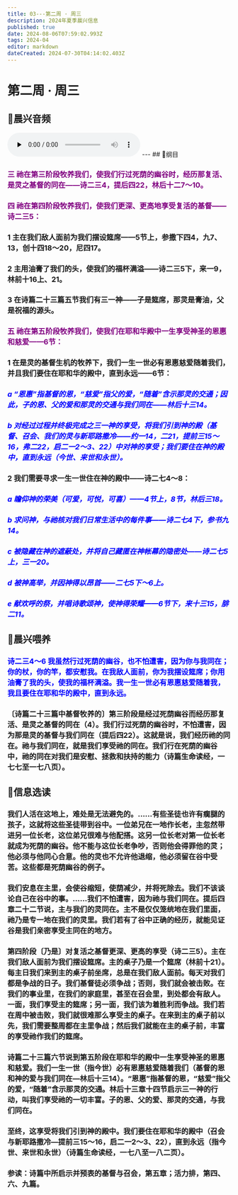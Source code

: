 ```yaml
---
title: 03---第二周 · 周三
description: 2024年夏季晨兴信息
published: true
date: 2024-08-06T07:59:02.993Z
tags: 2024-04
editor: markdown
dateCreated: 2024-07-30T04:14:02.403Z
---
```


# 第二周 · 周三
## 🎵晨兴音频
<audio id="audio" controls="" preload="none">
      <source id="mp3" src="/2024-04/week2/week2day3.mp3">
</audio>
---
## 📖纲目

### <font color=purple>三    祂在第三阶段牧养我们，使我们行过死荫的幽谷时，经历那复活、是灵之基督的同在——诗二三4，提后四22，林后十二7～10。</font>

### <font color=purple>四    祂在第四阶段牧养我们，使我们更深、更高地享受复活的基督——诗二三5：</font>

### 1    主在我们敌人面前为我们摆设筵席——5节上，参撒下四4，九7、13，创十四18～20，尼四17。

### 2    主用油膏了我们的头，使我们的福杯满溢——诗二三5下，来一9，林前十16上、21。

### 3    在诗篇二十三篇五节我们有三一神——子是筵席，那灵是膏油，父是祝福的源头。

### <font color=purple>五    祂在第五阶段牧养我们，使我们在耶和华殿中一生享受神圣的恩惠和慈爱——6节：</font>

### 1    在是灵的基督生机的牧养下，我们一生一世必有恩惠慈爱随着我们，并且我们要住在耶和华的殿中，直到永远——6节：

### <font color=blue>*a    “恩惠”指基督的恩，“慈爱”指父的爱，“随着”含示那灵的交通；因此，子的恩、父的爱和那灵的交通与我们同在——林后十三14。*</font>

### <font color=blue>*b    对经过过程并终极完成之三一神的享受，将我们引到神的殿（基督、召会、我们的灵与新耶路撒冷——约一14，二21，提前三15～16，弗二22，启二一2～3、22）中对神的享受；我们要住在神的殿中，直到永远（今世、来世和永世）。*</font>

### 2    我们需要寻求一生一世住在神的殿中——诗二七4～8：

### <font color=blue>*a    瞻仰神的荣美（可爱，可悦，可喜）——4节上，8节，林后三18。*</font>

### <font color=blue>*b    求问神，与祂核对我们日常生活中的每件事——诗二七4下，参书九14。*</font>

### <font color=blue>*c    被隐藏在神的遮蔽处，并将自己藏匿在神帐幕的隐密处——诗二七5上，三一20。*</font>

### <font color=blue>*d    被神高举，并因神得以昂首——二七5下～6上。*</font>

### <font color=blue>*e    献欢呼的祭，并唱诗歌颂神，使神得荣耀——6节下，来十三15，腓二11。*</font>

## 📖晨兴喂养

### <font color=blue>诗二三4～6    我虽然行过死荫的幽谷，也不怕遭害，因为你与我同在；你的杖，你的竿，都安慰我。在我敌人面前，你为我摆设筵席；你用油膏了我的头，使我的福杯满溢。我一生一世必有恩惠慈爱随着我，我且要住在耶和华的殿中，直到永远。</font>

### 〔诗篇二十三篇中基督牧养的〕第三阶段是经过死荫幽谷而经历那复活、是灵之基督的同在（4）。我们行过死荫的幽谷时，不怕遭害，因为那是灵的基督与我们同在（提后四22）。这就是说，我们经历祂的同在。祂与我们同在，就是我们享受祂的同在。我们行在死荫的幽谷中，祂的同在对我们是安慰、拯救和扶持的能力（诗篇生命读经，一七七至一七八页）。

## 📖信息选读

### 我们人活在这地上，难处是无法避免的。……有些圣徒也许有瘸腿的孩子，这就将这些圣徒带到谷中。一位弟兄在一地作长老，主忽然带进另一位长老，这位弟兄很难与他配搭。这另一位长老对第一位长老就成为死荫的幽谷。他不能与这位长老争吵，否则他会得罪他的灵；他必须与他同心合意。他的灵也不允许他退缩，他必须留在谷中受苦。这些都是死荫幽谷的例子。

### 我们安息在主里，会使谷缩短，使荫减少，并将死除去。我们不该谈论自己在谷中的事。……我们不怕遭害，因为祂与我们同在。提后四章二十二节说，主与我们的灵同在。主不是仅仅笼统地在我们里面，祂乃是专一地在我们的灵里。我们若有了谷中正确的经历，就能见证谷是我们亲密享受主同在的地方。

### 第四阶段〔乃是〕对复活之基督更深、更高的享受（诗二三5）。主在我们敌人面前为我们摆设筵席。主的桌子乃是一个筵席（林前十21）。每主日我们来到主的桌子前坐席，总是在我们敌人面前。每天对我们都是争战的日子。我们基督徒必须争战；否则，我们就会被击败。在我们的事业里，在我们的家庭里，甚至在召会里，到处都会有敌人。一面，我们享受主的筵席；另一面，我们该为着胜利而争战。我们若在周中被击败，我们就很难那么享受主的桌子。在来到主的桌子前以先，我们需要整周都在主里争战；然后我们就能在主的桌子前，丰富的享受祂作我们的筵席。

### 诗篇二十三篇六节说到第五阶段在耶和华的殿中一生享受神圣的恩惠和慈爱。我们一生一世（指今世）必有恩惠慈爱随着我们（基督的恩和神的爱与我们同在—林后十三14）。“恩惠”指基督的恩，“慈爱”指父的爱，“随着”含示那灵的交通。林后十三章十四节启示三一神的行动，叫我们享受祂的一切丰富。子的恩、父的爱、那灵的交通，与我们同在。

### 至终，这享受将我们引到神的殿中。我们要住在耶和华的殿中（召会与新耶路撒冷—提前三15～16，启二一2～3、22），直到永远（指今世、来世和永世）（诗篇生命读经，一七八至一八二页）。

### 参读：诗篇中所启示并预表的基督与召会，第五章；活力排，第四、六、九篇。
<!-- Google tag (gtag.js) -->
<script async src="https://www.googletagmanager.com/gtag/js?id=G-1P8709Z16T"></script>
<script>
  window.dataLayer = window.dataLayer || [];
  function gtag(){dataLayer.push(arguments);}
  gtag('js', new Date());

  gtag('config', 'G-1P8709Z16T');
</script>
